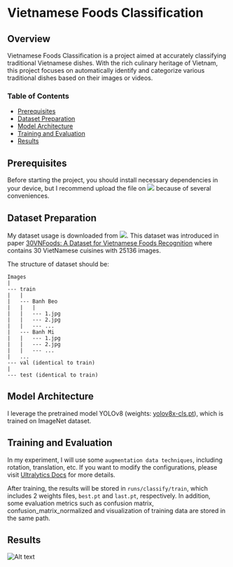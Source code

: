 # Vietnamese Foods Classification

## Overview

Vietnamese Foods Classification is a project aimed at accurately classifying traditional Vietnamese dishes. With the rich culinary heritage of Vietnam, this project focuses on automatically identify and categorize various traditional dishes based on their images or videos.

### Table of Contents

- [Prerequisites](#prerequisites)
- [Dataset Preparation](#dataset-preparation)
- [Model Architecture](#model-architecture)
- [Training and Evaluation](#training-and-evaluation)
- [Results](#results)

## Prerequisites

Before starting the project, you should install necessary dependencies in your device, but I recommend upload the file on <a href="https://colab.research.google.com/"><img src="https://colab.research.google.com/assets/colab-badge.svg"></a> because of several conveniences.

## Dataset Preparation

My dataset usage is downloaded from <a href="https://www.kaggle.com/datasets/quandang/vietnamese-foods"><img src="https://kaggle.com/static/images/open-in-kaggle.svg"></a>. This dataset was introduced in paper <a href="https://ieeexplore.ieee.org/abstract/document/9530774">30VNFoods: A Dataset for Vietnamese Foods Recognition</a> where contains 30 VietNamese cuisines with 25136 images.

The structure of dataset should be:

```
Images
|
--- train
|   |
|   --- Banh Beo
|   |   |
|   |   --- 1.jpg
|   |   --- 2.jpg
|   |   --- ...
|   --- Banh Mi
|   |   --- 1.jpg
|   |   --- 2.jpg
|   |   --- ...
|   ...
--- val (identical to train)
|
--- test (identical to train)
```

## Model Architecture

I leverage the pretrained model YOLOv8 (weights: [yolov8x-cls.pt](https://docs.ultralytics.com/tasks/classify/#models)), which is trained on ImageNet dataset.

## Training and Evaluation

In my experiment, I will use some `augmentation data techniques`, including rotation, translation, etc. If you want to modify the configurations, please visit [Ultralytics Docs](https://docs.ultralytics.com/usage/cfg/#train) for more details.

After training, the results will be stored in `runs/classify/train`, which includes 2 weights files, `best.pt` and `last.pt`, respectively. In addition, some evaluation metrics such as confusion matrix, confusion_matrix_normalized and visualization of training data are stored in the same path.

## Results

![Alt text](image.png)

